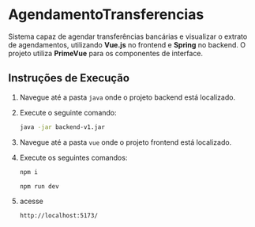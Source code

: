 # AgendamentoTransferencias

Sistema capaz de agendar transferências bancárias e visualizar o extrato de agendamentos, utilizando **Vue.js** no frontend e **Spring** no backend. O projeto utiliza **PrimeVue** para os componentes de interface.

## Instruções de Execução

1. Navegue até a pasta `java` onde o projeto backend está localizado.
2. Execute o seguinte comando:

   ```bash
   java -jar backend-v1.jar

3. Navegue até a pasta `vue` onde o projeto frontend está localizado.
4. Execute os seguintes comandos:

   ```bash
   npm i
   ```
   
   ```bash
   npm run dev

5. acesse
   ```url
   http://localhost:5173/
